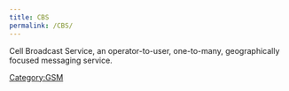 ```yaml
---
title: CBS
permalink: /CBS/
---
```


Cell Broadcast Service, an operator-to-user, one-to-many, geographically focused messaging service.

[Category:GSM](/Category:GSM "wikilink")